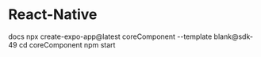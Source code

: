 # React-Native
docs
npx create-expo-app@latest coreComponent --template blank@sdk-49
cd coreComponent
npm start



